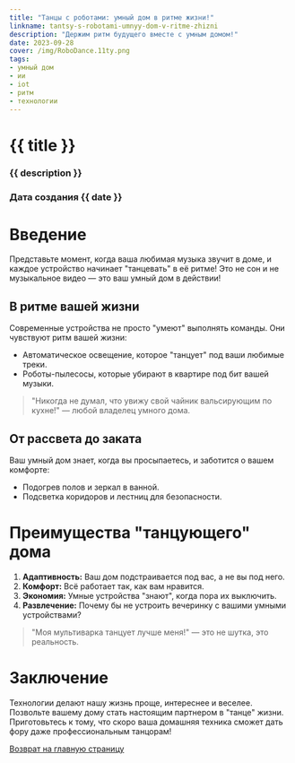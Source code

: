 ```yaml
---
title: "Танцы с роботами: умный дом в ритме жизни!"
linkname: tantsy-s-robotami-umnyy-dom-v-ritme-zhizni
description: "Держим ритм будущего вместе с умным домом!"
date: 2023-09-28
cover: /img/RoboDance.11ty.png
tags: 
- умный дом
- ии
- iot
- ритм
- технологии
---
```


# {{ title }}
### {{ description }}
### Дата создания {{ date }}

# Введение

Представьте момент, когда ваша любимая музыка звучит в доме, и каждое устройство начинает "танцевать" в её ритме! Это не сон и не музыкальное видео — это ваш умный дом в действии!

## В ритме вашей жизни

Современные устройства не просто "умеют" выполнять команды. Они чувствуют ритм вашей жизни:

* Автоматическое освещение, которое "танцует" под ваши любимые треки.
* Роботы-пылесосы, которые убирают в квартире под бит вашей музыки.

> "Никогда не думал, что увижу свой чайник вальсирующим по кухне!" — любой владелец умного дома.

## От рассвета до заката

Ваш умный дом знает, когда вы просыпаетесь, и заботится о вашем комфорте:

* Подогрев полов и зеркал в ванной.
* Подсветка коридоров и лестниц для безопасности.

# Преимущества "танцующего" дома

1. **Адаптивность:** Ваш дом подстраивается под вас, а не вы под него.
2. **Комфорт:** Всё работает так, как вам нравится.
3. **Экономия:** Умные устройства "знают", когда пора их выключить.
4. **Развлечение:** Почему бы не устроить вечеринку с вашими умными устройствами?

> "Моя мультиварка танцует лучше меня!" — это не шутка, это реальность.

# Заключение

Технологии делают нашу жизнь проще, интереснее и веселее. Позвольте вашему дому стать настоящим партнером в "танце" жизни. Приготовьтесь к тому, что скоро ваша домашняя техника сможет дать фору даже профессиональным танцорам!

[Возврат на главную страницу](/)